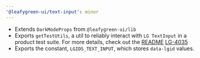 ```yaml
---
'@leafygreen-ui/text-input': minor
---
```


- Extends `DarkModeProps` from `@leafygreen-ui/lib`
- Exports `getTestUtils`, a util to reliably interact with `LG TextInput` in a product test suite. For more details, check out the [README](https://github.com/mongodb/leafygreen-ui/tree/main/packages/text-input#test-harnesses) [LG-4035](https://jira.mongodb.org/browse/LG-4035)
- Exports the constant, `LGIDS_TEXT_INPUT`, which stores `data-lgid` values.